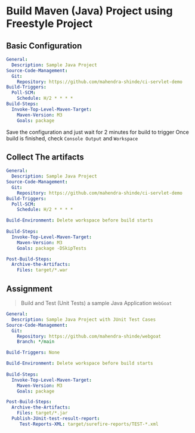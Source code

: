 # Build Maven (Java) Project using Freestyle Project

## Basic Configuration

```yaml
General:
  Description: Sample Java Project
Source-Code-Management:
  Git:
    Repository: https://github.com/mahendra-shinde/ci-servlet-demo
Build-Triggers:
  Poll-SCM:
    Schedule: H/2 * * * *
Build-Steps:
  Invoke-Top-Level-Maven-Target:
    Maven-Version: M3
    Goals: package 
```
Save the configuration and just wait for 2 minutes for build to trigger
Once build is finished, check `Console Output` and `Workspace`

## Collect The artifacts

```yaml
General:
  Description: Sample Java Project
Source-Code-Management:
  Git:
    Repository: https://github.com/mahendra-shinde/ci-servlet-demo
Build-Triggers:
  Poll-SCM:
    Schedule: H/2 * * * *

Build-Environment: Delete workspace before build starts
  
Build-Steps:
  Invoke-Top-Level-Maven-Target:
    Maven-Version: M3
    Goals: package -DSkipTests

Post-Build-Steps:
  Archive-the-Artifacts:
    Files: target/*.war
```

## Assignment
> Build and Test (Unit Tests) a sample Java Application `WebGoat`


```yaml
General:
  Description: Sample Java Project with JUnit Test Cases
Source-Code-Management:
  Git:
    Repository: https://github.com/mahendra-shinde/webgoat
    Branch: */main

Build-Triggers: None

Build-Environment: Delete workspace before build starts
  
Build-Steps:
  Invoke-Top-Level-Maven-Target:
    Maven-Version: M3
    Goals: package 

Post-Build-Steps:
  Archive-the-Artifacts:
    Files: target/*.jar
  Publish-JUnit-test-result-report:
     Test-Reports-XML: target/surefire-reports/TEST-*.xml

```
